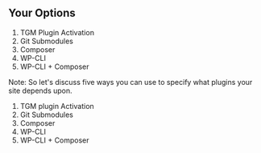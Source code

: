 ## Your Options

1. TGM Plugin Activation
2. Git Submodules
3. Composer
4. WP-CLI
5. WP-CLI + Composer

Note:
So let's discuss five ways you can use to specify what plugins your site depends upon.

1. TGM plugin Activation
2. Git Submodules
3. Composer
4. WP-CLI
5. WP-CLI + Composer
